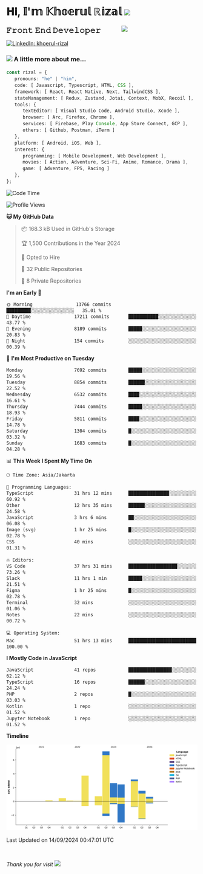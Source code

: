 <h1> 𝐇𝐢, 𝕀'𝕞 𝕂𝕙𝕠𝕖𝕣𝕦𝕝 ℝ𝕚𝕫𝕒𝕝 <img src="https://media.giphy.com/media/mGcNjsfWAjY5AEZNw6/giphy.gif" width="50"></h1>
<img align='right' src="https://media.giphy.com/media/v1.Y2lkPTc5MGI3NjExOWI2ajR2NGJubzBsZHFuaHMwajRrcDNsNXJwOG8yb3F0NjhkNXF4OSZlcD12MV9pbnRlcm5hbF9naWZfYnlfaWQmY3Q9cw/fkZukR450RQ1qnGaq9/giphy.gif" width="200">
<strong style="font-size:20px;">𝙵𝚛𝚘𝚗𝚝 𝙴𝚗𝚍 𝙳𝚎𝚟𝚎𝚕𝚘𝚙𝚎𝚛</strong>
</p></em>

[![LinkedIn: khoerul-rizal](https://img.shields.io/badge/khoerul--rizal-blue?style=flat-square&logo=Linkedin&logoColor=white&link=https://www.linkedin.com/in/khoerul-rizal/)](https://www.linkedin.com/in/khoerul-rizal/)

### <img src="https://media.giphy.com/media/VgCDAzcKvsR6OM0uWg/giphy.gif" width="50"> A little more about me...

```typescript
const rizal = {
   pronouns: "he" | "him",
   code: [ Javascript, Typescript, HTML, CSS ],
   framework: [ React, React Native, Next, TailwindCSS ],
   stateManagement: [ Redux, Zustand, Jotai, Context, MobX, Recoil ],
   tools: {
      textEditor: [ Visual Studio Code, Android Studio, Xcode ],
      browser: [ Arc, Firefox, Chrome ],
      services: [ Firebase, Play Console, App Store Connect, GCP ],
      others: [ Github, Postman, iTerm ]
   },
   platform: [ Android, iOS, Web ],
   interest: {
      programming: [ Mobile Development, Web Development ],
      movies: [ Action, Adventure, Sci-Fi, Anime, Romance, Drama ],
      game: [ Adventure, FPS, Racing ]
   },
};
```

<!--START_SECTION:waka-->
![Code Time](http://img.shields.io/badge/Code%20Time-1%2C056%20hrs%2042%20mins-blue)

![Profile Views](http://img.shields.io/badge/Profile%20Views-0-blue)

**🐱 My GitHub Data** 

> 📦 168.3 kB Used in GitHub's Storage 
 > 
> 🏆 1,500 Contributions in the Year 2024
 > 
> 💼 Opted to Hire
 > 
> 📜 32 Public Repositories 
 > 
> 🔑 8 Private Repositories 
 > 
**I'm an Early 🐤** 

```text
🌞 Morning                13766 commits       █████████░░░░░░░░░░░░░░░░   35.01 % 
🌆 Daytime                17211 commits       ███████████░░░░░░░░░░░░░░   43.77 % 
🌃 Evening                8189 commits        █████░░░░░░░░░░░░░░░░░░░░   20.83 % 
🌙 Night                  154 commits         ░░░░░░░░░░░░░░░░░░░░░░░░░   00.39 % 
```
📅 **I'm Most Productive on Tuesday** 

```text
Monday                   7692 commits        █████░░░░░░░░░░░░░░░░░░░░   19.56 % 
Tuesday                  8854 commits        ██████░░░░░░░░░░░░░░░░░░░   22.52 % 
Wednesday                6532 commits        ████░░░░░░░░░░░░░░░░░░░░░   16.61 % 
Thursday                 7444 commits        █████░░░░░░░░░░░░░░░░░░░░   18.93 % 
Friday                   5811 commits        ████░░░░░░░░░░░░░░░░░░░░░   14.78 % 
Saturday                 1304 commits        █░░░░░░░░░░░░░░░░░░░░░░░░   03.32 % 
Sunday                   1683 commits        █░░░░░░░░░░░░░░░░░░░░░░░░   04.28 % 
```


📊 **This Week I Spent My Time On** 

```text
🕑︎ Time Zone: Asia/Jakarta

💬 Programming Languages: 
TypeScript               31 hrs 12 mins      ███████████████░░░░░░░░░░   60.92 % 
Other                    12 hrs 35 mins      ██████░░░░░░░░░░░░░░░░░░░   24.58 % 
JavaScript               3 hrs 6 mins        ██░░░░░░░░░░░░░░░░░░░░░░░   06.08 % 
Image (svg)              1 hr 25 mins        █░░░░░░░░░░░░░░░░░░░░░░░░   02.78 % 
CSS                      40 mins             ░░░░░░░░░░░░░░░░░░░░░░░░░   01.31 % 

🔥 Editors: 
VS Code                  37 hrs 31 mins      ██████████████████░░░░░░░   73.26 % 
Slack                    11 hrs 1 min        █████░░░░░░░░░░░░░░░░░░░░   21.51 % 
Figma                    1 hr 25 mins        █░░░░░░░░░░░░░░░░░░░░░░░░   02.78 % 
Terminal                 32 mins             ░░░░░░░░░░░░░░░░░░░░░░░░░   01.06 % 
Notes                    22 mins             ░░░░░░░░░░░░░░░░░░░░░░░░░   00.72 % 

💻 Operating System: 
Mac                      51 hrs 13 mins      █████████████████████████   100.00 % 
```

**I Mostly Code in JavaScript** 

```text
JavaScript               41 repos            ████████████████░░░░░░░░░   62.12 % 
TypeScript               16 repos            ██████░░░░░░░░░░░░░░░░░░░   24.24 % 
PHP                      2 repos             █░░░░░░░░░░░░░░░░░░░░░░░░   03.03 % 
Kotlin                   1 repo              ░░░░░░░░░░░░░░░░░░░░░░░░░   01.52 % 
Jupyter Notebook         1 repo              ░░░░░░░░░░░░░░░░░░░░░░░░░   01.52 % 
```



**Timeline**

![Lines of Code chart](https://raw.githubusercontent.com/khoerulrizal/khoerulrizal/main/assets/bar_graph.png)


 Last Updated on 14/09/2024 00:47:01 UTC
<!--END_SECTION:waka-->
</details>
<br/>

<em>Thank you for visit</em> <img src="https://media.giphy.com/media/v1.Y2lkPTc5MGI3NjExcHdvNm1qZWtjaGw0ZjdwM3Z3NnY2dHlueTVuODBta2FiY20wM2YybSZlcD12MV9pbnRlcm5hbF9naWZfYnlfaWQmY3Q9cw/tV25tpdKqdFa9x81k2/giphy.gif" width="40">
